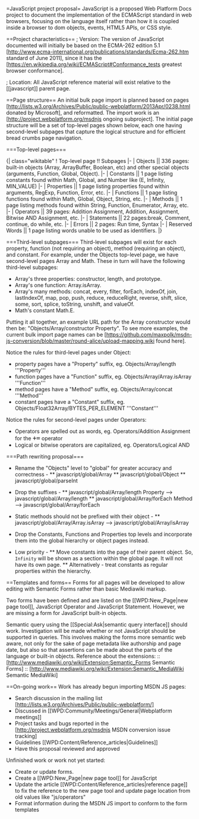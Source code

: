 =JavaScript project proposal=
JavaScript is a proposed Web Platform Docs project to document the implementation of the ECMAScript standard in web browsers, focusing on the language itself rather than how it is coupled inside a browser to dom objects, events, HTML5 APIs, or CSS style.

==Project characteristics==
; Version: The version of JavaScript documented will initially be based on the ECMA-262 edition 5.1 [http://www.ecma-international.org/publications/standards/Ecma-262.htm standard of June 2011], since it has the [https://en.wikipedia.org/wiki/ECMAScript#Conformance_tests greatest browser conformance].

; Location: All JavaScript reference material will exist relative to the [[javascript]] parent page.

==Page structure==
An initial bulk page import is planned based on pages [http://lists.w3.org/Archives/Public/public-webplatform/2013Apr/0238.html donated by Microsoft], and reformatted.  The import work is an [http://project.webplatform.org/msdnjs ongoing subproject].  The initial page structure will be a set of top-level pages shown below, each one having second-level subpages that capture the logical structure and for efficient bread crumbs page navigation.

===Top-level pages===

{| class="wikitable"
! Top-level page !! Subpages
|-
| Objects || 336 pages: built-in objects (Array, ArrayBuffer, Boolean, etc) and other special objects (arguments, Function, Global, Object).
|-
| Constants || 1 page listing constants found within Math, Global, and Number like (E, Infinity, MIN_VALUE)
|-
| Properties || 1 page listing properties found within arguments, RegExp, Function, Error, etc.
|-
| Functions || 1 page listing functions found within Math, Global, Object, String, etc.
|-
| Methods || 1 page listing methods found within String, Function, Enumerator, Array, etc.
|-
| Operators || 39 pages: Addition Assignment, Addition, Assignment, Bitwise AND Assignment, etc.
|-
| Statements || 22 pages:break, Comment, continue, do while, etc.
|-
| Errors || 2 pages: Run time, Syntax
|-
| Reserved Words || 1 page listing words unable to be used as identifiers.
|}

===Third-level subpages===
Third-level subpages will exist for each property, function (not requiring an object), method (requiring an object), and constant.  For example, under the Objects top-level page, we have second-level pages Array and Math.  These in turn will have the following third-level subpages:
* Array's three properties: constructor, length, and prototype.
* Array's one function: Array.isArray.
* Array's many methods: concat, every, filter, forEach, indexOf, join, lastIndexOf, map, pop, push, reduce, reduceRight, reverse, shift, slice, some, sort, splice, toString, unshift, and valueOf.
* Math's constant Math.E.

Putting it all together, an example URL path for the Array constructor would then be: "Objects/Array/constructor Property".  To see more examples, the current bulk import page names can be [https://github.com/maxpolk/msdn-js-conversion/blob/master/round-alice/upload-mapping.wiki found here].

Notice the rules for third-level pages under Object:
* property pages have a "Property" suffix, eg. Objects/Array/length '''Property'''
* function pages have a "Function" suffix, eg. Objects/Array/Array.isArray '''Function'''
* method pages have a "Method" suffix, eg. Objects/Array/concat '''Method'''
* constant pages have a "Constant" suffix, eg. Objects/Float32Array/BYTES_PER_ELEMENT '''Constant'''

Notice the rules for second-level pages under Operators:
* Operators are spelled out as words, eg. Operators/Addition Assignment for the <code style="font-size: larger;">+=</code> operator
* Logical or bitwise operators are capitalized, eg. Operators/Logical AND

===Path rewriting proposal===
* Rename the "Objects" level to "global" for greater accuracy and correctness -
** javascript/global/Array
** javascript/global/Object
** javascript/global/parseInt

* Drop the suffixes -
** javascript/global/Array/length Property --> javascript/global/Array/length
** javascript/global/Array/forEach Method --> javascript/global/Array/forEach

* Static methods should not be prefixed with their object -
** javascript/global/Array/Array.isArray --> javascript/global/Array/isArray

* Drop the Constants, Functions and Properties top levels and incorporate them into the global hierarchy or object pages instead.

* Low priority -
** Move constants into the page of their parent object. So, <code>Infinity</code> will be shown as a section within the global page. It will not have its own page.
** Alternatively - treat constants as regular properties within the hierarchy.


==Templates and forms==
Forms for all pages will be developed to allow editing with Semantic Forms rather than basic Mediawiki markup.

Two forms have been defined and are listed on the [[WPD:New_Page|new page tool]], JavaScript Operator and JavaScript Statement.  However, we are missing a form for JavaScript built-in objects.

Semantic query using the [[Special:Ask|semantic query interface]] should work.  Investigation will be made whether or not JavaScript should be supported in queries.  This involves making the forms more semantic web aware, not only for the sake of page metadata like authorship and page date, but also so that assertions can be made about the parts of the language or built-in objects.  Reference about the extensions:
:: [http://www.mediawiki.org/wiki/Extension:Semantic_Forms Semantic Forms]
:: [http://www.mediawiki.org/wiki/Extension:Semantic_MediaWiki Semantic MediaWiki]

==On-going work==
Work has already begun importing MSDN JS pages:
* Search discussion in the mailing list [http://lists.w3.org/Archives/Public/public-webplatform/]
* Discussed in [[WPD:Community/Meetings/General|Webplatform meetings]]
* Project tasks and bugs reported in the  [http://project.webplatform.org/msdnjs MSDN conversion issue tracking]
* Guidelines [[WPD:Content/Reference_articles|Guidelines]]
* Have this proposal reviewed and approved

Unfinished work or work not yet started:
* Create or update forms.
* Create a [[WPD:New_Page|new page tool]] for JavaScript
* Update the article [[WPD:Content/Reference_articles|reference page]] to fix the reference to the new page tool and update page location from old values like "js/operators"
* Format information during the MSDN JS import to conform to the form templates